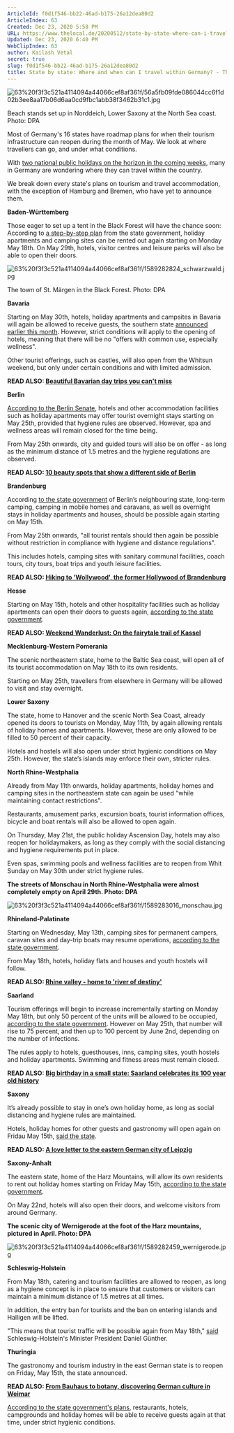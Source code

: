 ```yaml
---
ArticleId: f0d1f546-bb22-46ad-b175-26a12dea80d2
ArticleIndex: 63
Created: Dec 23, 2020 5:58 PM
URL: https://www.thelocal.de/20200512/state-by-state-where-can-i-travel-within-germany-and-when
Updated: Dec 23, 2020 6:40 PM
WebClipIndex: 63
author: Kailash Vetal
secret: true
slug: f0d1f546-bb22-46ad-b175-26a12dea80d2
title: State by state: Where and when can I travel within Germany? - The Local
---
```

![63%20f3f3c521a4114094a44066cef8af361f/56a5fb09fde086044cc6f1d02b3ee8aa17b06d6aa0cd9fbc1abb38f3462b31c1.jpg](63%20f3f3c521a4114094a44066cef8af361f/56a5fb09fde086044cc6f1d02b3ee8aa17b06d6aa0cd9fbc1abb38f3462b31c1.jpg)

Beach stands set up in Norddeich, Lower Saxony at the North Sea coast. Photo: DPA

Most of Germany's 16 states have roadmap plans for when their tourism infrastructure can reopen during the month of May. We look at where travellers can go, and under what conditions.

With [two national public holidays on the horizon in the coming weeks](https://www.thelocal.de/20200106/what-and-when-are-germanys-2020-public-holidays), many in Germany are wondering where they can travel within the country.

We break down every state's plans on tourism and travel accommodation, with the exception of Hamburg and Bremen, who have yet to announce them.

**Baden-Württemberg**

Those eager to set up a tent in the Black Forest will have the chance soon: According to [a step-by-step plan](https://www.baden-wuerttemberg.de/fileadmin/redaktion/dateien/PDF/Coronainfos/200507_Stufenfahrplan_BW_StM.pdf) from the state government, holiday apartments and camping sites can be rented out again starting on Monday May 18th. On May 29th, hotels, visitor centres and leisure parks will also be able to open their doors.

![63%20f3f3c521a4114094a44066cef8af361f/1589282824_schwarzwald.jpg](63%20f3f3c521a4114094a44066cef8af361f/1589282824_schwarzwald.jpg)

The town of St. Märgen in the Black Forest. Photo: DPA

**Bavaria**

Starting on May 30th, hotels, holiday apartments and campsites in Bavaria will again be allowed to receive guests, the southern state [announced earlier this month](https://www.bayern.de/bericht-aus-der-kabinettssitzung-vom-5-mai-2020/). However, strict conditions will apply to the opening of hotels, meaning that there will be no "offers with common use, especially wellness".

Other tourist offerings, such as castles, will also open from the Whitsun weekend, but only under certain conditions and with limited admission.

**READ ALSO: [Beautiful Bavarian day trips you can't miss](https://www.thelocal.de/20190705/beautiful-bavarian-day-trips)**

**Berlin**

[According to the Berlin Senate](https://www.berlin.de/corona/massnahmen/verordnung/#headline_1_9), hotels and other accommodation facilities such as holiday apartments may offer tourist overnight stays starting on May 25th, provided that hygiene rules are observed. However, spa and wellness areas will remain closed for the time being.

From May 25th onwards, city and guided tours will also be on offer - as long as the minimum distance of 1.5 metres and the hygiene regulations are observed.

**READ ALSO: [10 beauty spots that show a different side of Berlin](https://www.thelocal.de/20191115/10-spots-in-berlin-that-are-actually-quite-pretty)**

**Brandenburg**

According [to the state government](https://www.brandenburg.de/cms/detail.php/bb1.c.666295.de) of Berlin’s neighbouring state, long-term camping, camping in mobile homes and caravans, as well as overnight stays in holiday apartments and houses, should be possible again starting on May 15th.

From May 25th onwards, "all tourist rentals should then again be possible without restriction in compliance with hygiene and distance regulations".

This includes hotels, camping sites with sanitary communal facilities, coach tours, city tours, boat trips and youth leisure facilities.

**READ ALSO: [Hiking to 'Wollywood', the former Hollywood of Brandenburg](https://www.thelocal.de/20190830/weekend-wanderlust-hiking-to-wollywood-the-former-hollywood-of-brandenburg)**

**Hesse**

Starting on May 15th, hotels and other hospitality facilities such as holiday apartments can open their doors to guests again, [according to the state government](https://www.hessen.de/presse/pressemitteilung/unser-plan-fuer-hessen).

**READ ALSO: [Weekend Wanderlust: On the fairytale trail of Kassel](https://www.thelocal.de/20181026/weekend-wanderlust-on-the-fairytale-trail-of-kassel)**

**Mecklenburg-Western Pomerania**

The scenic northeastern state, home to the Baltic Sea coast, will open all of its tourist accommodation on May 18th to its own residents.

Starting on May 25th, travellers from elsewhere in Germany will be allowed to visit and stay overnight.

**Lower Saxony**

The state, home to Hanover and the scenic North Sea Coast, already opened its doors to tourists on Monday, May 11th, by again allowing rentals of holiday homes and apartments. However, these are only allowed to be filled to 50 percent of their capacity.

Hotels and hostels will also open under strict hygienic conditions on May 25th. However, the state’s islands may enforce their own, stricter rules.

**North Rhine-Westphalia**

Already from May 11th onwards, holiday apartments, holiday homes and camping sites in the northeastern state can again be used "while maintaining contact restrictions".

Restaurants, amusement parks, excursion boats, tourist information offices, bicycle and boat rentals will also be allowed to open again.

On Thursday, May 21st, the public holiday Ascension Day, hotels may also reopen for holidaymakers, as long as they comply with the social distancing and hygiene requirements put in place.

Even spas, swimming pools and wellness facilities are to reopen from Whit Sunday on May 30th under strict hygiene rules.

**The streets of Monschau in North Rhine-Westphalia were almost completely empty on April 29th. Photo: DPA**

![63%20f3f3c521a4114094a44066cef8af361f/1589283016_monschau.jpg](63%20f3f3c521a4114094a44066cef8af361f/1589283016_monschau.jpg)

**Rhineland-Palatinate**

Starting on Wednesday, May 13th, camping sites for permanent campers, caravan sites and day-trip boats may resume operations, [according to the state government](https://corona.rlp.de/fileadmin/rlp-stk/pdf-Dateien/Corona/6._CoBeLVO_.pdf).

From May 18th, hotels, holiday flats and houses and youth hostels will follow.

**READ ALSO: [Rhine valley - home to 'river of destiny'](https://www.thelocal.de/20130718/50901)**

**Saarland**

Tourism offerings will begin to increase incrementally starting on Monday May 18th, but only 50 percent of the units will be allowed to be occupied, [according to the state government](https://corona.saarland.de/DE/service/medieninfos/_documents/pm_2020-05-08-%C3%B6ffnung-gastgewerbe.html). However on May 25th, that number will rise to 75 percent, and then up to 100 percent by June 2nd, depending on the number of infections.

The rules apply to hotels, guesthouses, inns, camping sites, youth hostels and holiday apartments. Swimming and fitness areas must remain closed.

**READ ALSO: [Big birthday in a small state: Saarland celebrates its 100 year old history](https://www.thelocal.de/20200110/big-birthday-in-a-little-state-the-saarland-celebrates-its-100th-birthday)**

**Saxony**

It’s already possible to stay in one’s own holiday home, as long as social distancing and hygiene rules are maintained.

Hotels, holiday homes for other guests and gastronomy will open again on Fridau May 15th, [said the state](https://www.coronavirus.sachsen.de/allgemeines-besucher-touristen-und-geschaeftsreisende-5440.html).

**READ ALSO: [A love letter to the eastern German city of Leipzig](https://www.thelocal.de/20180928/weekend-wanderlust-a-love-letter-to-leipzig)**

**Saxony-Anhalt**

The eastern state, home of the Harz Mountains, will allow its own residents to rent out holiday homes starting on Friday May 15th, [according to the state government](https://coronavirus.sachsen-anhalt.de/fileadmin/Bibliothek/Sonstige_Webprojekte/Corona-Portal/Dokumente/192-PM_Stufenplan_Gastronomie_Tourismus.pdf).

On May 22nd, hotels will also open their doors, and welcome visitors from around Germany.

**The scenic city of Wernigerode at the foot of the Harz mountains, pictured in April. Photo: DPA**

![63%20f3f3c521a4114094a44066cef8af361f/1589282459_wernigerode.jpg](63%20f3f3c521a4114094a44066cef8af361f/1589282459_wernigerode.jpg)

**Schleswig-Holstein**

From May 18th, catering and tourism facilities are allowed to reopen, as long as a hygiene concept is in place to ensure that customers or visitors can maintain a minimum distance of 1.5 metres at all times.

In addition, the entry ban for tourists and the ban on entering islands and Halligen will be lifted.

"This means that tourist traffic will be possible again from May 18th," [said](https://schleswig-holstein.de/DE/Landesregierung/I/_startseite/Artikel2020/II/200507_mp_corona_landtag.html) Schleswig-Holstein's Minister President Daniel Günther.

**Thuringia**

The gastronomy and tourism industry in the east German state is to reopen on Friday, May 15th, the state announced.

**READ ALSO: [From Bauhaus to botany, discovering German culture in Weimar](https://www.thelocal.de/20191025/weekend-wanderlust-bauhaus-to-botany-in-weimar)**

[According to the state government's plans](https://www.tmasgff.de/covid-19/schutzkonzepte), restaurants, hotels, campgrounds and holiday homes will be able to receive guests again at that time, under strict hygienic conditions.
